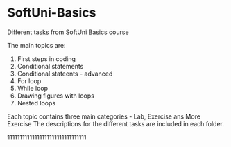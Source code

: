 # SoftUni-Basics
Different tasks from SoftUni Basics course

The main topics are:
1. First steps in coding
2. Conditional statements
3. Conditional stateents - advanced
4. For loop
5. While loop
6. Drawing figures with loops
7. Nested loops

Each topic contains three main categories - Lab, Exercise ans More Exercise
The descriptions for the different tasks are included in each folder.

11111111111111111111111111111111
